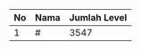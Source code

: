 | No | Nama            | Jumlah Level |
|----|-----------------|--------------|
| 1  | #    |    3547        |
